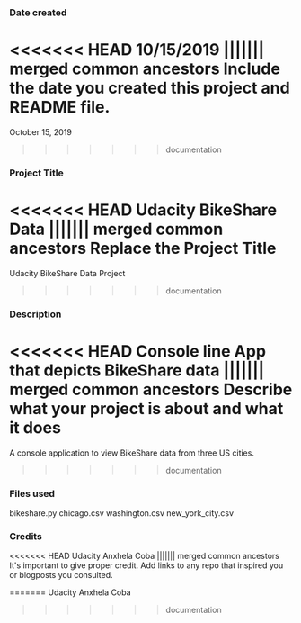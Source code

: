 ### Date created
<<<<<<< HEAD
10/15/2019
||||||| merged common ancestors
Include the date you created this project and README file.
=======
October 15, 2019
>>>>>>> documentation

### Project Title
<<<<<<< HEAD
Udacity BikeShare Data
||||||| merged common ancestors
Replace the Project Title
=======
Udacity BikeShare Data Project
>>>>>>> documentation

### Description
<<<<<<< HEAD
Console line App that depicts BikeShare data
||||||| merged common ancestors
Describe what your project is about and what it does
=======
A console application to view BikeShare data from three US cities.
>>>>>>> documentation

### Files used
bikeshare.py
chicago.csv
washington.csv
new_york_city.csv

### Credits
<<<<<<< HEAD
Udacity
Anxhela Coba
||||||| merged common ancestors
It's important to give proper credit. Add links to any repo that inspired you or blogposts you consulted.

=======
Udacity 
Anxhela Coba
>>>>>>> documentation
